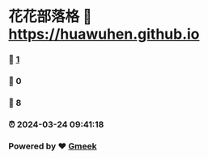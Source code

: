 # 花花部落格 :link: https://huawuhen.github.io 
### :page_facing_up: [1](https://huawuhen.github.io/tag.html) 
### :speech_balloon: 0 
### :hibiscus: 8 
### :alarm_clock: 2024-03-24 09:41:18 
### Powered by :heart: [Gmeek](https://github.com/Meekdai/Gmeek)
